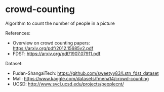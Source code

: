 # crowd-counting
Algorithm to count the number of people in a picture

References:
- Overview on crowd counting papers: https://arxiv.org/pdf/2012.15685v2.pdf
- FDST: https://arxiv.org/pdf/1907.07911.pdf

Dataset:
- Fudan-ShangaiTech: https://github.com/sweetyy83/Lstn_fdst_dataset
- Mall: https://www.kaggle.com/datasets/fmena14/crowd-counting
- UCSD: http://www.svcl.ucsd.edu/projects/peoplecnt/
